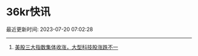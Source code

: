 # 36kr快讯

最近更新时间: 2023-07-20 07:02:28

--- 
1. [美股三大指数集体收涨，大型科技股涨跌不一](https://www.36kr.com/newsflashes/2351689319782914) 
